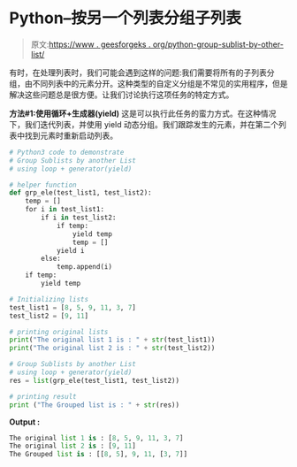 # Python–按另一个列表分组子列表

> 原文:[https://www . geesforgeks . org/python-group-sublist-by-other-list/](https://www.geeksforgeeks.org/python-group-sublists-by-another-list/)

有时，在处理列表时，我们可能会遇到这样的问题:我们需要将所有的子列表分组，由不同列表中的元素分开。这种类型的自定义分组是不常见的实用程序，但是解决这些问题总是很方便。让我们讨论执行这项任务的特定方式。

**方法#1:使用循环+生成器(yield)**
这是可以执行此任务的蛮力方式。在这种情况下，我们迭代列表，并使用 yield 动态分组。我们跟踪发生的元素，并在第二个列表中找到元素时重新启动列表。

```py
# Python3 code to demonstrate 
# Group Sublists by another List
# using loop + generator(yield)

# helper function
def grp_ele(test_list1, test_list2):
    temp = []
    for i in test_list1: 
        if i in test_list2:
            if temp:  
                yield temp 
                temp = []
            yield i  
        else: 
            temp.append(i)
    if temp: 
        yield temp

# Initializing lists
test_list1 = [8, 5, 9, 11, 3, 7]
test_list2 = [9, 11]

# printing original lists
print("The original list 1 is : " + str(test_list1))
print("The original list 2 is : " + str(test_list2))

# Group Sublists by another List
# using loop + generator(yield)
res = list(grp_ele(test_list1, test_list2))

# printing result 
print ("The Grouped list is : " + str(res))
```

**Output :**

```py
The original list 1 is : [8, 5, 9, 11, 3, 7]
The original list 2 is : [9, 11]
The Grouped list is : [[8, 5], 9, 11, [3, 7]]

```